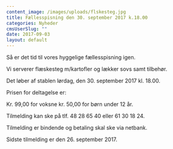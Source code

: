 ```yaml
---
content_image: /images/uploads/flskesteg.jpg
title: Fællesspisning den 30. september 2017 k.18.00
categories: Nyheder
cmsUserSlug: ""
date: 2017-09-03 
layout: default
---
```


Så er det tid til vores hyggelige fællesspisning igen. 

Vi serverer flæskesteg m/kartofler og lækker sovs samt tilbehør.

Det løber af stablen lørdag, den 30. september 2017 kl. 18.00.

Prisen for deltagelse er:

Kr. 99,00 for voksne
kr. 50,00 for børn under 12 år.

Tilmelding kan ske på tlf. 48 28 65 40 eller 61 30 18 24.

Tilmelding er bindende og betaling skal ske via netbank.

Sidste tilmelding er den 26. september 2017. 
